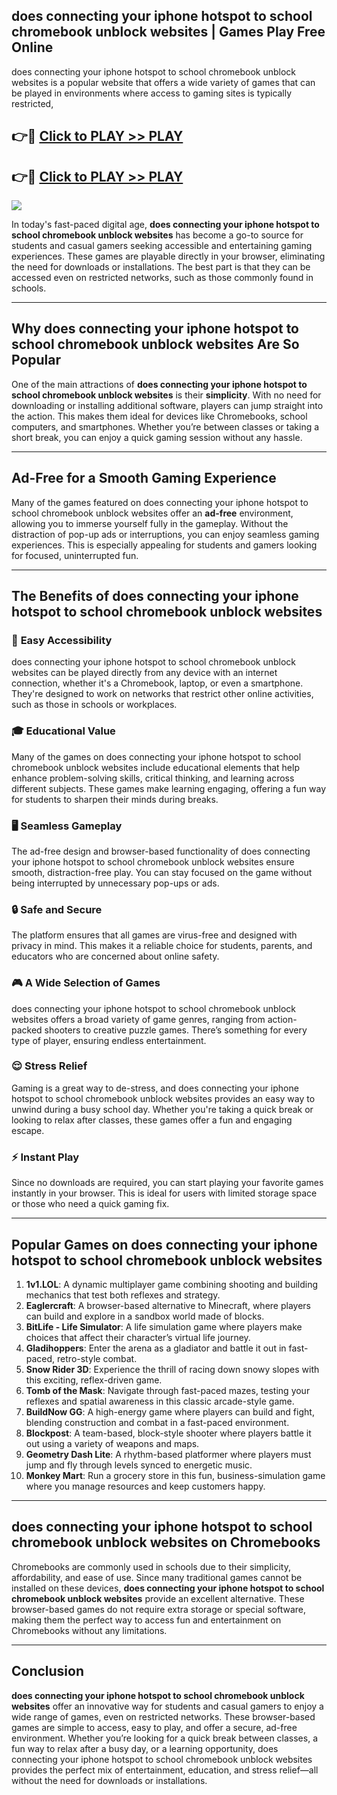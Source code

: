 ## does connecting your iphone hotspot to school chromebook unblock websites | Games Play Free Online

does connecting your iphone hotspot to school chromebook unblock websites is a popular website that offers a wide variety of games that can be played in environments where access to gaming sites is typically restricted,


## 👉🔴 [Click to PLAY >> PLAY](http://freeplayer.one?title=does_connecting_your_iphone_hotspot_to_school_chromebook_unblock_websites&ref=14D)

## 👉🔴 [Click to PLAY >> PLAY](http://freeplayer.one?title=does_connecting_your_iphone_hotspot_to_school_chromebook_unblock_websites&ref=14D)


<a href="http://freeplayer.one?title=does_connecting_your_iphone_hotspot_to_school_chromebook_unblock_websites&ref=14D"><img src="https://clearcache.store/games.png"></a>

In today's fast-paced digital age, **does connecting your iphone hotspot to school chromebook unblock websites** has become a go-to source for students and casual gamers seeking accessible and entertaining gaming experiences. These games are playable directly in your browser, eliminating the need for downloads or installations. The best part is that they can be accessed even on restricted networks, such as those commonly found in schools.

---

## **Why does connecting your iphone hotspot to school chromebook unblock websites Are So Popular**

One of the main attractions of **does connecting your iphone hotspot to school chromebook unblock websites** is their **simplicity**. With no need for downloading or installing additional software, players can jump straight into the action. This makes them ideal for devices like Chromebooks, school computers, and smartphones. Whether you’re between classes or taking a short break, you can enjoy a quick gaming session without any hassle.

---

## **Ad-Free for a Smooth Gaming Experience**

Many of the games featured on does connecting your iphone hotspot to school chromebook unblock websites offer an **ad-free** environment, allowing you to immerse yourself fully in the gameplay. Without the distraction of pop-up ads or interruptions, you can enjoy seamless gaming experiences. This is especially appealing for students and gamers looking for focused, uninterrupted fun.

---

## **The Benefits of does connecting your iphone hotspot to school chromebook unblock websites**

### 🚪 **Easy Accessibility**
does connecting your iphone hotspot to school chromebook unblock websites can be played directly from any device with an internet connection, whether it's a Chromebook, laptop, or even a smartphone. They're designed to work on networks that restrict other online activities, such as those in schools or workplaces.

### 🎓 **Educational Value**
Many of the games on does connecting your iphone hotspot to school chromebook unblock websites include educational elements that help enhance problem-solving skills, critical thinking, and learning across different subjects. These games make learning engaging, offering a fun way for students to sharpen their minds during breaks.

### 🖥️ **Seamless Gameplay**
The ad-free design and browser-based functionality of does connecting your iphone hotspot to school chromebook unblock websites ensure smooth, distraction-free play. You can stay focused on the game without being interrupted by unnecessary pop-ups or ads.

### 🔒 **Safe and Secure**
The platform ensures that all games are virus-free and designed with privacy in mind. This makes it a reliable choice for students, parents, and educators who are concerned about online safety.

### 🎮 **A Wide Selection of Games**
does connecting your iphone hotspot to school chromebook unblock websites offers a broad variety of game genres, ranging from action-packed shooters to creative puzzle games. There’s something for every type of player, ensuring endless entertainment.

### 😌 **Stress Relief**
Gaming is a great way to de-stress, and does connecting your iphone hotspot to school chromebook unblock websites provides an easy way to unwind during a busy school day. Whether you're taking a quick break or looking to relax after classes, these games offer a fun and engaging escape.

### ⚡ **Instant Play**
Since no downloads are required, you can start playing your favorite games instantly in your browser. This is ideal for users with limited storage space or those who need a quick gaming fix.

---

## **Popular Games on does connecting your iphone hotspot to school chromebook unblock websites**

1. **1v1.LOL**: A dynamic multiplayer game combining shooting and building mechanics that test both reflexes and strategy.
2. **Eaglercraft**: A browser-based alternative to Minecraft, where players can build and explore in a sandbox world made of blocks.
3. **BitLife - Life Simulator**: A life simulation game where players make choices that affect their character’s virtual life journey.
4. **Gladihoppers**: Enter the arena as a gladiator and battle it out in fast-paced, retro-style combat.
5. **Snow Rider 3D**: Experience the thrill of racing down snowy slopes with this exciting, reflex-driven game.
6. **Tomb of the Mask**: Navigate through fast-paced mazes, testing your reflexes and spatial awareness in this classic arcade-style game.
7. **BuildNow GG**: A high-energy game where players can build and fight, blending construction and combat in a fast-paced environment.
8. **Blockpost**: A team-based, block-style shooter where players battle it out using a variety of weapons and maps.
9. **Geometry Dash Lite**: A rhythm-based platformer where players must jump and fly through levels synced to energetic music.
10. **Monkey Mart**: Run a grocery store in this fun, business-simulation game where you manage resources and keep customers happy.

---

## **does connecting your iphone hotspot to school chromebook unblock websites on Chromebooks**

Chromebooks are commonly used in schools due to their simplicity, affordability, and ease of use. Since many traditional games cannot be installed on these devices, **does connecting your iphone hotspot to school chromebook unblock websites** provide an excellent alternative. These browser-based games do not require extra storage or special software, making them the perfect way to access fun and entertainment on Chromebooks without any limitations.

---

## **Conclusion**

**does connecting your iphone hotspot to school chromebook unblock websites** offer an innovative way for students and casual gamers to enjoy a wide range of games, even on restricted networks. These browser-based games are simple to access, easy to play, and offer a secure, ad-free environment. Whether you’re looking for a quick break between classes, a fun way to relax after a busy day, or a learning opportunity, does connecting your iphone hotspot to school chromebook unblock websites provides the perfect mix of entertainment, education, and stress relief—all without the need for downloads or installations.